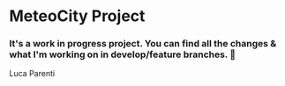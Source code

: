 # MeteoCity Project

### It's a work in progress project. You can find all the changes & what I'm working on in develop/feature branches. 🚀

Luca Parenti

